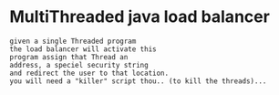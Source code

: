 # MultiThreaded java load balancer
	given a single Threaded program
	the load balancer will activate this
	program assign that Thread an 
	address, a speciel security string
	and redirect the user to that location.
	you will need a "killer" script thou.. (to kill the threads)...

